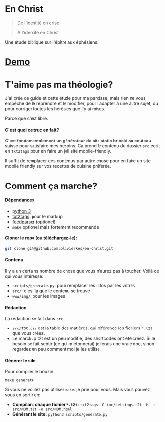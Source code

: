 # En Christ
> De l'identité en crise

> À l'identité en Christ

Une étude biblique sur l'épître aux éphésiens.

# [Demo](http://www.theologeek.ch/en-christ)

# T'aime pas ma théologie?

J'ai crée ce guide et cette étude pour ma paroisse, mais rien ne vous empêche de le reprendre et le modifier, pour l'adapter à une autre sujet, ou pour corriger toutes les hérésies que j'y ai mises.

Parce que c'est libre.

#### C'est quoi ce truc en fait?

C'est fondamentalement un générateur de site static bricolé au couteau suisse pour satisfaire mes besoins. Ca prend le contenu du dossier `src` écrit en `txt2tags` pour en faire un joli site mobile-friendly.

Il suffit de remplacer ces contenus par autre chose pour en faire un site mobile friendly sur vos recettes de cuisine préférée.

# Comment ça marche?

#### Dépendances

- [python 3](http://www.python.org)
- [txt2tags](http://www.txt2tags.org): pour le markup
- [feedparser](https://pypi.python.org/pypi/feedparser) (optionel)
- `make` optionel mais fortement recommendé

#### Cloner le repo (ou [téléchargez-le](https://github.com/olivierkes/en-christ/archive/master.zip)):
```sh
git clone git@github.com:olivierkes/en-christ.git
```

#### Contenu
Il y a un certains nombre de chose que vous n'aurez pas à toucher. Voilà ce qui vous intéresse:

- `scripts/generate.py`: pour remplacer les infos par les vôtres
- `src/`: c'est la que le contenu se trouve
- `www/img/`: pour les images

#### Rédaction

La rédaction se fait dans `src`.

- `src/TOC.csv` est la table des matières, qui référence les fichiers `*.t2t` que vous créez.
- Le marckup t2t est un peu modifié, des shortcodes ont été créez. Si le besoin se fait sentir (ce qui m'étonnerai) je ferais une vraie doc, sinon regardez un peu comment moi je les utilise.

#### Générer le site
Pour compiler le bouzin:

    make generate

Si vous ne voulez pas utiliser `make`: je prie pour vous. Mais vous pouvez vous en sortir en:

- **Compilant chaque fichier `*.t2t`:** `txt2tags -C inc/settings.t2t -H -i src/NOM.t2t -o src/NOM.html`
- **Générant le site:** `python3 scripts/generate.py`
